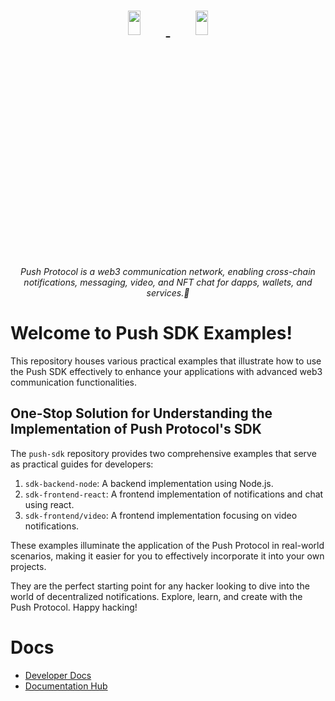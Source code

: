 <h1 align="center">
    <a href="https://push.org/#gh-light-mode-only">
    <img width='20%' height='10%' src="https://res.cloudinary.com/drdjegqln/image/upload/v1686227557/Push-Logo-Standard-Dark_xap7z5.png">
    </a>
    <a href="https://push.org/#gh-dark-mode-only">
    <img width='20%' height='10%' src="https://res.cloudinary.com/drdjegqln/image/upload/v1686227558/Push-Logo-Standard-White_dlvapc.png">
    </a>
</h1>

<p align="center">
  <i align="center">Push Protocol is a web3 communication network, enabling cross-chain notifications, messaging, video, and NFT chat for dapps, wallets, and services.🚀</i>
</p>

# Welcome to Push SDK Examples!

This repository houses various practical examples that illustrate how to use the Push SDK effectively to enhance your applications with advanced web3 communication functionalities.

## One-Stop Solution for Understanding the Implementation of Push Protocol's SDK

The `push-sdk` repository provides two comprehensive examples that serve as practical guides for developers:

1. `sdk-backend-node`: A backend implementation using Node.js.
2. `sdk-frontend-react`: A frontend implementation of notifications and chat using react.
3. `sdk-frontend/video`: A frontend implementation focusing on video notifications.

These examples illuminate the application of the Push Protocol in real-world scenarios, making it easier for you to effectively incorporate it into your own projects.

They are the perfect starting point for any hacker looking to dive into the world of decentralized notifications. Explore, learn, and create with the Push Protocol. Happy hacking!

# Docs

- [Developer Docs](https://docs.push.org/developers)
- [Documentation Hub](https://docs.push.org)

